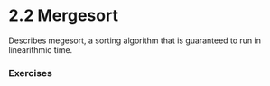 # 2.2 Mergesort
Describes megesort, a sorting algorithm that is guaranteed to run in linearithmic time.

### Exercises